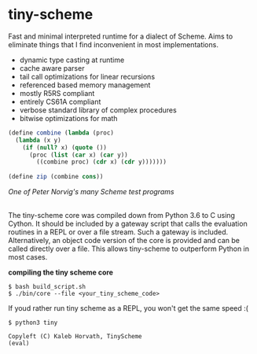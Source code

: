 # tiny-scheme
Fast and minimal interpreted runtime for a dialect of Scheme. Aims to eliminate things that
I find inconvenient in most implementations. 
- dynamic type casting at runtime
- cache aware parser
- tail call optimizations for linear recursions
- referenced based memory management
- mostly R5RS compliant
- entirely CS61A compliant
- verbose standard library of complex procedures
- bitwise optimizations for math

```scheme
(define combine (lambda (proc)
  (lambda (x y)
    (if (null? x) (quote ())
      (proc (list (car x) (car y))
        ((combine proc) (cdr x) (cdr y)))))))
        
(define zip (combine cons))
```
*One of Peter Norvig's many Scheme test programs* 

<br>
The tiny-scheme core was compiled down from Python 3.6 to C using Cython. It should
be included by a gateway script that calls the evaluation routines in a REPL
or over a file stream. Such a gateway is included. Alternatively, an object
code version of the core is provided and can be called directly over a file. This allows
tiny-scheme to outperform Python in most cases. 

**compiling the tiny scheme core**
```
$ bash build_script.sh
$ ./bin/core --file <your_tiny_scheme_code>
```
If youd rather run tiny scheme as a REPL, you won't get the same speed :(
```
$ python3 tiny

Copyleft (C) Kaleb Horvath, TinyScheme
(eval)
```

